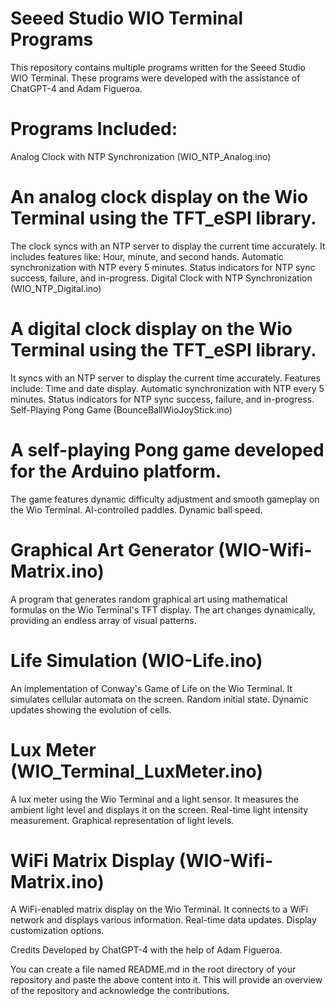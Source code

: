 # Seeed Studio WIO Terminal Programs
This repository contains multiple programs written for the Seeed Studio WIO Terminal. These programs were developed with the assistance of ChatGPT-4 and Adam Figueroa.

# Programs Included:
Analog Clock with NTP Synchronization (WIO_NTP_Analog.ino)

# An analog clock display on the Wio Terminal using the TFT_eSPI library. 
The clock syncs with an NTP server to display the current time accurately. It includes features like:
Hour, minute, and second hands.
Automatic synchronization with NTP every 5 minutes.
Status indicators for NTP sync success, failure, and in-progress.
Digital Clock with NTP Synchronization (WIO_NTP_Digital.ino)

# A digital clock display on the Wio Terminal using the TFT_eSPI library. 
It syncs with an NTP server to display the current time accurately. Features include:
Time and date display.
Automatic synchronization with NTP every 5 minutes.
Status indicators for NTP sync success, failure, and in-progress.
Self-Playing Pong Game (BounceBallWioJoyStick.ino)

# A self-playing Pong game developed for the Arduino platform. 
The game features dynamic difficulty adjustment and smooth gameplay on the Wio Terminal.
AI-controlled paddles.
Dynamic ball speed.

# Graphical Art Generator (WIO-Wifi-Matrix.ino)
A program that generates random graphical art using mathematical formulas on the Wio Terminal's TFT display. The art changes dynamically, providing an endless array of visual patterns.

# Life Simulation (WIO-Life.ino)
An implementation of Conway's Game of Life on the Wio Terminal. It simulates cellular automata on the screen.
Random initial state.
Dynamic updates showing the evolution of cells.

# Lux Meter (WIO_Terminal_LuxMeter.ino)
A lux meter using the Wio Terminal and a light sensor. It measures the ambient light level and displays it on the screen.
Real-time light intensity measurement.
Graphical representation of light levels.

# WiFi Matrix Display (WIO-Wifi-Matrix.ino)
A WiFi-enabled matrix display on the Wio Terminal. It connects to a WiFi network and displays various information.
Real-time data updates.
Display customization options.

Credits
Developed by ChatGPT-4 with the help of Adam Figueroa.

You can create a file named README.md in the root directory of your repository and paste the above content into it. This will provide an overview of the repository and acknowledge the contributions.
